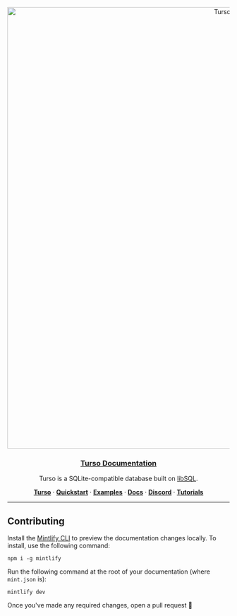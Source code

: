 <p align="center">
  <a href="https://docs.turso.tech">
    <img alt="Turso cover" src="https://github.com/tursodatabase/turso-docs/assets/950181/ea5848f4-2a20-4d5b-8007-1ebb19b5e15f" width="1000">
    <h3 align="center">Turso Documentation</h3>
  </a>
</p>

<p align="center">
  Turso is a SQLite-compatible database built on <a href="https://turso.tech/libsql">libSQL</a>.
</p>

<p align="center">
  <a href="https://turso.tech"><strong>Turso</strong></a> ·
  <a href="https://docs.turso.tech/quickstart"><strong>Quickstart</strong></a> ·
  <a href="https://github.com/tursodatabase/examples"><strong>Examples</strong></a> ·
  <a href="https://docs.turso.tech"><strong>Docs</strong></a> ·
  <a href="https://discord.com/invite/4B5D7hYwub"><strong>Discord</strong></a> ·
  <a href="https://blog.turso.tech/"><strong>Tutorials</strong></a>
</p>

---

## Contributing

Install the [Mintlify CLI](https://www.npmjs.com/package/mintlify) to preview the documentation changes locally. To install, use the following command:

```
npm i -g mintlify
```

Run the following command at the root of your documentation (where `mint.json` is):

```
mintlify dev
```

Once you've made any required changes, open a pull request 🚀
